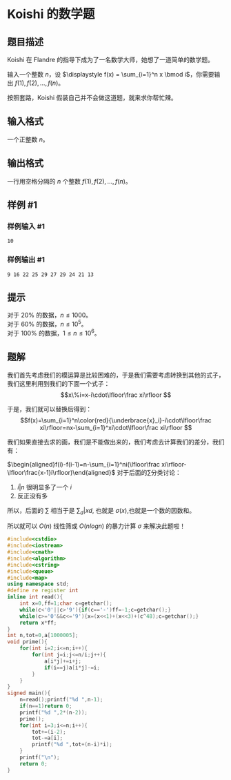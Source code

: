 # Koishi 的数学题

## 题目描述

Koishi 在 Flandre 的指导下成为了一名数学大师，她想了一道简单的数学题。

输入一个整数 $n$，设 $\displaystyle f(x) = \sum_{i=1}^n x \bmod i$，你需要输出 $f(1), f(2), \ldots , f(n)$。

按照套路，Koishi 假装自己并不会做这道题，就来求你帮忙辣。

## 输入格式

一个正整数 $n$。

## 输出格式

一行用空格分隔的 $n$ 个整数 $f(1), f(2), \ldots , f(n)$。

## 样例 #1

### 样例输入 #1

```
10
```

### 样例输出 #1

```
9 16 22 25 29 27 29 24 21 13
```

## 提示

对于 $20\%$ 的数据，$n \le 1000$。  
对于 $60\%$ 的数据，$n \le 10^5$。  
对于 $100\%$ 的数据，$1 \le n \le 10^6$。

## 题解
我们首先考虑我们的模运算是比较困难的，于是我们需要考虑转换到其他的式子，我们这里利用到我们的下面一个式子：
$$x\%i=x-i\cdot\lfloor\frac xi\rfloor $$

于是，我们就可以替换后得到：
$$f(x)=\sum_{i=1}^n\color{red}{\underbrace{x}_i}-i\cdot\lfloor\frac xi\rfloor=nx-\sum_{i=1}^xi\cdot\lfloor\frac xi\rfloor $$

我们如果直接去求的画，我们是不能做出来的，我们考虑去计算我们的差分，我们有：

$\begin{aligned}f(i)-f(i-1)=n-\sum_{i=1}^ni(\lfloor\frac xi\rfloor-\lfloor\frac{x-1}i\rfloor)\end{aligned}$ 
对于后面的$\sum$分类讨论：
1. $i|n$ 很明显多了一个 $i$ 
2. 反正没有多

 所以，后面的 $\sum$ 相当于是 $\sum _d|xd$, 也就是 $\sigma(x)$,也就是一个数的因数和。

 所以就可以 $O(n)$ 线性筛或 $O(nlogn)$ 的暴力计算 $\sigma$ 来解决此题啦！

```cpp
#include<cstdio>
#include<iostream>
#include<cmath>
#include<algorithm>
#include<cstring>
#include<queue>
#include<map> 
using namespace std;
#define re register int
inline int read(){
    int x=0,ff=1;char c=getchar();
    while(c<'0'||c>'9'){if(c=='-')ff=-1;c=getchar();}
    while(c>='0'&&c<='9'){x=(x<<1)+(x<<3)+(c^48);c=getchar();}
    return x*ff;
}
int n,tot=0,a[1000005];
void prime(){
    for(int i=2;i<=n;i++){
        for(int j=i;j<=n/i;j++){
            a[i*j]+=i+j;
            if(i==j)a[i*j]-=i;
        }
    }
}
signed main(){
    n=read();printf("%d ",n-1);
    if(n==1)return 0;
    printf("%d ",2*(n-2));
    prime();
    for(int i=3;i<=n;i++){
        tot+=(i-2);
        tot-=a[i];
        printf("%d ",tot+(n-i)*i);
    }
    printf("\n");
    return 0;
}
```
